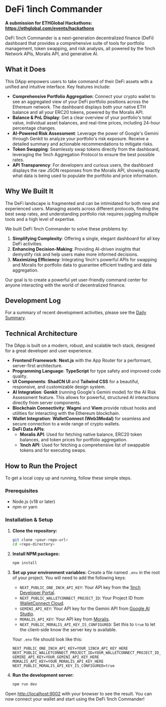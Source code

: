 # DeFi 1inch Commander

**A submission for ETHGlobal Hackathons: https://ethglobal.com/events/hackathons**

DeFi 1inch Commander is a next-generation decentralized finance (DeFi) dashboard that provides a comprehensive suite of tools for portfolio management, token swapping, and risk analysis, all powered by the 1inch Network APIs, Moralis API, and generative AI.

## What it Does

This DApp empowers users to take command of their DeFi assets with a unified and intuitive interface. Key features include:

*   **Comprehensive Portfolio Aggregation**: Connect your crypto wallet to see an aggregated view of your DeFi portfolio positions across the Ethereum network. The dashboard displays both your native ETH balance and all your ERC20 tokens, powered by the Moralis API.
*   **Balance & PnL Display**: Get a clear overview of your portfolio's total value, individual asset balances, and real-time prices, including 24-hour percentage changes.
*   **AI-Powered Risk Assessment**: Leverage the power of Google's Gemini through Genkit to analyze your portfolio's risk exposure. Receive a detailed summary and actionable recommendations to mitigate risks.
*   **Token Swapping**: Seamlessly swap tokens directly from the dashboard, leveraging the 1inch Aggregation Protocol to ensure the best possible rates.
*   **API Transparency**: For developers and curious users, the dashboard displays the raw JSON responses from the Moralis API, showing exactly what data is being used to populate the portfolio and price information.

## Why We Built It

The DeFi landscape is fragmented and can be intimidated for both new and experienced users. Managing assets across different protocols, finding the best swap rates, and understanding portfolio risk requires juggling multiple tools and a high level of expertise.

We built DeFi 1inch Commander to solve these problems by:

1.  **Simplifying Complexity**: Offering a single, elegant dashboard for all key DeFi activities.
2.  **Enhancing Decision-Making**: Providing AI-driven insights that demystify risk and help users make more informed decisions.
3.  **Maximizing Efficiency**: Integrating 1inch's powerful APIs for swapping and Moralis for portfolio data to guarantee efficient trading and data aggregation.

Our goal is to create a powerful yet user-friendly command center for anyone interacting with the world of decentralized finance.

## Development Log

For a summary of recent development activities, please see the [Daily Summary](./daily-summary.md).

## Technical Architecture

The DApp is built on a modern, robust, and scalable tech stack, designed for a great developer and user experience.

*   **Frontend Framework**: **Next.js** with the App Router for a performant, server-first architecture.
*   **Programming Language**: **TypeScript** for type safety and improved code quality.
*   **UI Components**: **ShadCN UI** and **Tailwind CSS** for a beautiful, responsive, and customizable design system.
*   **AI Integration**: **Genkit** (running Google's Gemini model) for the AI Risk Assessment feature. This allows for powerful, structured AI interactions directly from server components.
*   **Blockchain Connectivity**: **Wagmi** and **Viem** provide robust hooks and utilities for interacting with the Ethereum blockchain.
*   **Wallet Integration**: **WalletConnect (Web3Modal)** for seamless and secure connection to a wide range of crypto wallets.
*   **DeFi Data APIs**: 
    *   **Moralis API**: Used for fetching native balance, ERC20 token balances, and token prices for portfolio aggregation.
    *   **1inch API**: Used for fetching a comprehensive list of swappable tokens and for executing swaps.

## How to Run the Project

To get a local copy up and running, follow these simple steps.

### Prerequisites

*   Node.js (v18 or later)
*   npm or yarn

### Installation & Setup

1.  **Clone the repository:**
    ```sh
    git clone <your-repo-url>
    cd <repo-directory>
    ```

2.  **Install NPM packages:**
    ```sh
    npm install
    ```

3.  **Set up your environment variables:**
    Create a file named `.env` in the root of your project. You will need to add the following keys:

    *   `NEXT_PUBLIC_ONE_INCH_API_KEY`: Your API key from the [1inch Developer Portal](https://portal.1inch.dev/).
    *   `NEXT_PUBLIC_WALLETCONNECT_PROJECT_ID`: Your Project ID from [WalletConnect Cloud](https://cloud.walletconnect.com/).
    *   `GEMINI_API_KEY`: Your API key for the Gemini API from [Google AI Studio](https://aistudio.google.com/app/apikey).
    *   `MORALIS_API_KEY`: Your API key from [Moralis](https://admin.moralis.io/).
    *   `NEXT_PUBLIC_MORALIS_API_KEY_IS_CONFIGURED`: Set this to `true` to let the client-side know the server key is available.

    Your `.env` file should look like this:
    ```
    NEXT_PUBLIC_ONE_INCH_API_KEY=YOUR_1INCH_API_KEY_HERE
    NEXT_PUBLIC_WALLETCONNECT_PROJECT_ID=YOUR_WALLETCONNECT_PROJECT_ID_HERE
    GEMINI_API_KEY=YOUR_GEMINI_API_KEY_HERE
    MORALIS_API_KEY=YOUR_MORALIS_API_KEY_HERE
    NEXT_PUBLIC_MORALIS_API_KEY_IS_CONFIGURED=true
    ```

4.  **Run the development server:**
    ```sh
    npm run dev
    ```

Open [http://localhost:9002](http://localhost:9002) with your browser to see the result. You can now connect your wallet and start using the DeFi 1inch Commander!
